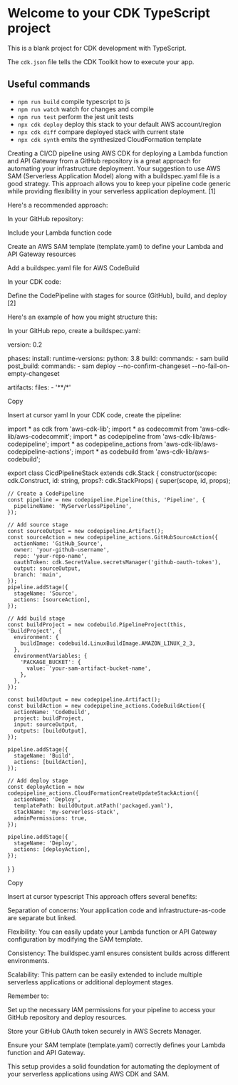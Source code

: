 # Welcome to your CDK TypeScript project

This is a blank project for CDK development with TypeScript.

The `cdk.json` file tells the CDK Toolkit how to execute your app.

## Useful commands

* `npm run build`   compile typescript to js
* `npm run watch`   watch for changes and compile
* `npm run test`    perform the jest unit tests
* `npx cdk deploy`  deploy this stack to your default AWS account/region
* `npx cdk diff`    compare deployed stack with current state
* `npx cdk synth`   emits the synthesized CloudFormation template


Creating a CI/CD pipeline using AWS CDK for deploying a Lambda function and API Gateway from a GitHub repository is a great approach for automating your infrastructure deployment. Your suggestion to use AWS SAM (Serverless Application Model) along with a buildspec.yaml file is a good strategy. This approach allows you to keep your pipeline code generic while providing flexibility in your serverless application deployment. [1]

Here's a recommended approach:

In your GitHub repository:

Include your Lambda function code

Create an AWS SAM template (template.yaml) to define your Lambda and API Gateway resources

Add a buildspec.yaml file for AWS CodeBuild

In your CDK code:

Define the CodePipeline with stages for source (GitHub), build, and deploy [2]

Here's an example of how you might structure this:

In your GitHub repo, create a buildspec.yaml:

version: 0.2

phases:
  install:
    runtime-versions:
      python: 3.8
  build:
    commands:
      - sam build
  post_build:
    commands:
      - sam deploy --no-confirm-changeset --no-fail-on-empty-changeset

artifacts:
  files:
    - '**/*'

Copy

Insert at cursor
yaml
In your CDK code, create the pipeline:

import * as cdk from 'aws-cdk-lib';
import * as codecommit from 'aws-cdk-lib/aws-codecommit';
import * as codepipeline from 'aws-cdk-lib/aws-codepipeline';
import * as codepipeline_actions from 'aws-cdk-lib/aws-codepipeline-actions';
import * as codebuild from 'aws-cdk-lib/aws-codebuild';

export class CicdPipelineStack extends cdk.Stack {
  constructor(scope: cdk.Construct, id: string, props?: cdk.StackProps) {
    super(scope, id, props);

    // Create a CodePipeline
    const pipeline = new codepipeline.Pipeline(this, 'Pipeline', {
      pipelineName: 'MyServerlessPipeline',
    });

    // Add source stage
    const sourceOutput = new codepipeline.Artifact();
    const sourceAction = new codepipeline_actions.GitHubSourceAction({
      actionName: 'GitHub_Source',
      owner: 'your-github-username',
      repo: 'your-repo-name',
      oauthToken: cdk.SecretValue.secretsManager('github-oauth-token'),
      output: sourceOutput,
      branch: 'main',
    });
    pipeline.addStage({
      stageName: 'Source',
      actions: [sourceAction],
    });

    // Add build stage
    const buildProject = new codebuild.PipelineProject(this, 'BuildProject', {
      environment: {
        buildImage: codebuild.LinuxBuildImage.AMAZON_LINUX_2_3,
      },
      environmentVariables: {
        'PACKAGE_BUCKET': {
          value: 'your-sam-artifact-bucket-name',
        },
      },
    });

    const buildOutput = new codepipeline.Artifact();
    const buildAction = new codepipeline_actions.CodeBuildAction({
      actionName: 'CodeBuild',
      project: buildProject,
      input: sourceOutput,
      outputs: [buildOutput],
    });

    pipeline.addStage({
      stageName: 'Build',
      actions: [buildAction],
    });

    // Add deploy stage
    const deployAction = new codepipeline_actions.CloudFormationCreateUpdateStackAction({
      actionName: 'Deploy',
      templatePath: buildOutput.atPath('packaged.yaml'),
      stackName: 'my-serverless-stack',
      adminPermissions: true,
    });

    pipeline.addStage({
      stageName: 'Deploy',
      actions: [deployAction],
    });
  }
}

Copy

Insert at cursor
typescript
This approach offers several benefits:

Separation of concerns: Your application code and infrastructure-as-code are separate but linked.

Flexibility: You can easily update your Lambda function or API Gateway configuration by modifying the SAM template.

Consistency: The buildspec.yaml ensures consistent builds across different environments.

Scalability: This pattern can be easily extended to include multiple serverless applications or additional deployment stages.

Remember to:

Set up the necessary IAM permissions for your pipeline to access your GitHub repository and deploy resources.

Store your GitHub OAuth token securely in AWS Secrets Manager.

Ensure your SAM template (template.yaml) correctly defines your Lambda function and API Gateway.

This setup provides a solid foundation for automating the deployment of your serverless applications using AWS CDK and SAM.